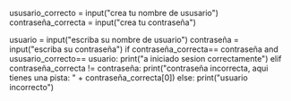 ususario_correcto = input("crea tu nombre de ususario")
contraseña_correcta = input("crea tu contraseña")

usuario = input("escriba su nombre de usuario")
contraseña = input("escriba su contraseña")
if contraseña_correcta== contraseña and ususario_correcto== usuario:
    print("a iniciado sesion correctamente")
elif contraseña_correcta != contraseña:
    print("contraseña incorrecta, aqui tienes una pista: " + contraseña_correcta[0])
else:
    print("usuario incorrecto")

